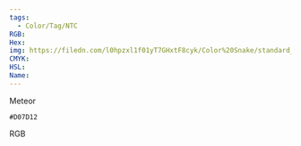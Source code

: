 ```yaml
---
tags:
  - Color/Tag/NTC
RGB:
Hex:
img: https://filedn.com/l0hpzxl1f01yT7GHxtF8cyk/Color%20Snake/standard_csv_to_svg//D07D12.svg
CMYK:
HSL:
Name:
---
```

Meteor
```palette
#D07D12
```
RGB
